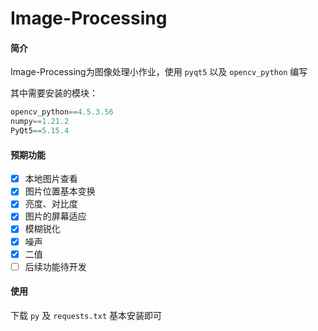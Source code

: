 # Image-Processing

#### 简介

Image-Processing为图像处理小作业，使用 `pyqt5` 以及 `opencv_python` 编写

其中需要安装的模块：

```python
opencv_python==4.5.3.56
numpy==1.21.2
PyQt5==5.15.4
```

#### 预期功能

- [x] 本地图片查看
- [x] 图片位置基本变换
- [x] 亮度、对比度
- [x] 图片的屏幕适应
- [x] 模糊锐化
- [x] 噪声
- [x] 二值
- [ ] 后续功能待开发

#### 使用

下载 `py` 及 `requests.txt` 基本安装即可

